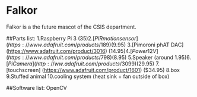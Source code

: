 # Falkor

Falkor is a the future mascot of the CSIS department.

##Parts list:
1.Raspberry Pi 3 ($35)
2.[PIR motion sensor] (https://www.adafruit.com/products/189) ($9.95)
3.[Pimoroni phAT DAC] (https://www.adafruit.com/product/3016) ($14.95)
4.[Power 12V] (https://www.adafruit.com/products/798) ($8.95)
5.Speaker (around $1.95)
6.[Pi Camera] (http://ww.adafruit.com/products/3099) ($29.95)
7.[touchscreen] (https://www.adafruit.com/product/1601) ($34.95)
8.box
9.Stuffed animal
10.cooling system (heat sink + fan outside of box)

##Software list:
OpenCV 
